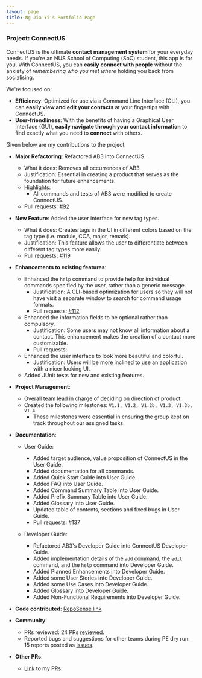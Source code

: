 ```yaml
---
layout: page
title: Ng Jia Yi's Portfolio Page
---
```


### Project: ConnectUS

ConnectUS is the ultimate **contact management system** for your everyday needs. If you're an NUS School of Computing (SoC) student, this app is for you. With ConnectUS, you can **easily connect with people** without the anxiety of _remembering who you met where_ holding you back from socialising.

We're focused on:
- **Efficiency**: Optimized for use via a Command Line Interface (CLI), you can **easily view and edit your contacts** at your fingertips with ConnectUS.
- **User-friendliness**: With the benefits of having a Graphical User Interface (GUI), **easily navigate through your contact information** to find exactly what you need to **connect** with others.

Given below are my contributions to the project.

* **Major Refactoring**: Refactored AB3 into ConnectUS.
  * What it does: Removes all occurrences of AB3.
  * Justification: Essential in creating a product that serves as the foundation for future enhancements.   
  * Highlights:
    * All commands and tests of AB3 were modified to create ConnectUS.
  * Pull requests: [\#92]()


* **New Feature**: Added the user interface for new tag types.
  * What it does: Creates tags in the UI in different colors based on the tag type (i.e. module, CCA, major, remark).
  * Justification: This feature allows the user to differentiate between different tag types more easily.
  * Pull requests: [\#119]()


* **Enhancements to existing features**:
  * Enhanced the `help` command to provide help for individual commands specified by the user, rather than a generic message.
    * Justification: A CLI-based optimization for users so they will not have visit a separate window to search for command usage formats.
    * Pull requests: [\#112]()
  * Enhanced the information fields to be optional rather than compulsory.
    * Justification: Some users may not know all information about a contact. This enhancement makes the creation of a contact more customizable.
    * Pull requests:
  * Enhanced the user interface to look more beautiful and colorful.
    * Justification: Users will be more inclined to use an application with a nicer looking UI.
  * Added JUnit tests for new and existing features.


* **Project Management**:
  * Overall team lead in charge of deciding on direction of product.
  * Created the following milestones: `V1.1, V1.2, V1.2b, V1.3, V1.3b, V1.4`
    * These milestones were essential in ensuring the group kept on track throughout our assigned tasks.


* **Documentation**:
  * User Guide:
    * Added target audience, value proposition of ConnectUS in the User Guide.
    * Added documentation for all commands.
    * Added Quick Start Guide into User Guide.
    * Added FAQ into User Guide.
    * Added Command Summary Table into User Guide.
    * Added Prefix Summary Table into User Guide.
    * Added Glossary into User Guide.
    * Updated table of contents, sections and fixed bugs in User Guide.
    * Pull requests: [\#137]()
    
  * Developer Guide:
    * Refactored AB3's Developer Guide into ConnectUS Developer Guide.
    * Added implementation details of the `add` command, the `edit` command, and the `help` command into Developer Guide.
    * Added Planned Enhancements into Developer Guide.
    * Added some User Stories into Developer Guide.
    * Added some Use Cases into Developer Guide.
    * Added Glossary into Developer Guide.
    * Added Non-Functional Requirements into Developer Guide.


* **Code contributed**: [RepoSense link](https://nus-cs2103-ay2223s2.github.io/tp-dashboard/?search=gremmyz&breakdown=true&sort=groupTitle&sortWithin=title&since=2023-02-17&timeframe=commit&mergegroup=&groupSelect=groupByRepos&checkedFileTypes=docs~functional-code~test-code~other)


* **Community**:
  * PRs reviewed: 24 PRs [reviewed](https://github.com/AY2223S2-CS2103T-W15-1/tp/pulls?q=is%3Apr+reviewed-by%3A%40me).
  * Reported bugs and suggestions for other teams during PE dry run: 15 reports posted as [issues](https://github.com/gremmyz/ped/issues).


* **Other PRs**:
    * [Link](https://github.com/AY2223S2-CS2103T-W15-1/tp/pulls?q=is%3Apr+assignee%3Agremmyz+) to my PRs.
